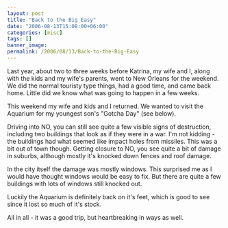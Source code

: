 ```yaml
---
layout: post
title: "Back to the Big Easy"
date: "2006-08-13T15:08:00+06:00"
categories: [misc]
tags: []
banner_image: 
permalink: /2006/08/13/Back-to-the-Big-Easy
---
```


Last year, about two to three weeks before Katrina, my wife and I, along with the kids and my wife's parents, went to New Orleans for the weekend. We did the normal touristy type things, had a good time, and came back home. Little did we know what was going to happen in a few weeks.

This weekend my wife and kids and I returned. We wanted to visit the Aquarium for my youngest son's "Gotcha Day" (see below). 

Driving into NO, you can still see quite a few visible signs of destruction, including two buildings that look as if they were in a war. I'm not kidding - the buildings had what seemed like impact holes from missiles. This was a bit out of town though. Getting closure to NO, you see quite a bit of damage in suburbs, although mostly it's knocked down fences and roof damage.

In the city itself the damage was mostly windows. This surprised me as I would have thought windows would be easy to fix. But there are quite a few buildings with lots of windows still knocked out.

Luckily the Aquarium is definitely back on it's feet, which is good to see since it lost so much of it's stock. 

All in all - it was a good trip, but heartbreaking in ways as well.